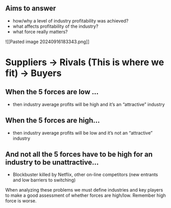 ## Aims to answer
- how/why a level of industry profitability was achieved?
- what affects profitability of the industry?
- what force really matters?

![[Pasted image 20240916183343.png]]
# Suppliers -> Rivals (This is where we fit) -> Buyers
## When the 5 forces are low ...  
- then industry average profits will be high and it’s an “attractive” industry 
## When the 5 forces are high...  
- then industry average profits will be low and it’s not an  “attractive” industry  
## And not all the 5 forces have to be high for an industry to be unattractive...  
- Blockbuster killed by Netflix, other on-line competitors  (new entrants and low barriers to switching)

When analyzing these problems we must define industries and key players to make a good assessment of whether forces are high/low. Remember high force is worse.
